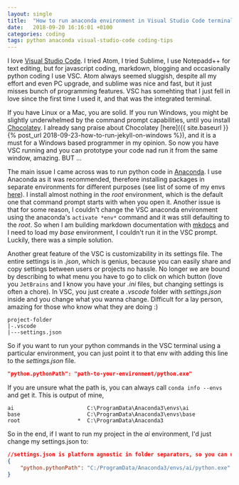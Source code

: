 ```yaml
---
layout: single
title:  "How to run anaconda environment in Visual Studio Code terminal"
date:   2018-09-20 16:16:01 +0100
categories: coding
tags: python anaconda visual-studio-code coding-tips
---
```


I love [Visual Studio Code](https://code.visualstudio.com/). I tried Atom, I tried Sublime, I use Notepadd++ for text editing, but for javascript coding, markdown, blogging and occasionally python coding I use VSC. Atom always seemed sluggish, despite all my effort and even PC upgrade, and sublime was nice and fast, but it just misses bunch of programming features. VSC has somehting that I just fell in love since the first time I used it, and that was the integrated terminal. 

If you have Linux or a Mac, you are solid. If you run Windows, you might be slightly underwhelmed by the command prompt capabilities, until you install [Chocolatey](https://chocolatey.org/). I already sang praise about Chocolatey [here]({{ site.baseurl }}{% post_url 2018-09-23-how-to-run-jekyll-on-windows %}), and it is a must for a Windows based programmer in my opinion. So now you have VSC running and you can prototype your code nad run it from the same window, amazing. BUT ...

The main issue I came across was to run python code in [Anaconda](https://anaconda.org). I use Anaconda as it was recommended, therefore installing packages in separate environments for different purposes (see list of some of my envs [here](https://github.com/hejtmy/python-envs)). I install almost nothing in the *root* environment, which is the default one that command prompt starts with when you open it. Another issue is that for some reason, I couldn't change the VSC anaconda environment using the anaconda's `activate *env*` command and it was still defaulting to the *root*. So when I am building markdown documentation with [mkdocs](https://www.mkdocs.org/) and I need to load my *base* environment, I couldn't run it in the VSC prompt. Luckily, there was a simple solution.

Another great feature of the VSC is customizability in its settings file. The entire settings is in *.json*, which is genius, because you can easily share and copy settings between users or projects no hassle. No longer we are bound by describing to what menu you have to go to click on which button (love you `JetBrains` and I know you have your *.ini* files, but changing settings is often a chore). In VSC, you just create a *.vscode* folder with *settings.json* inside and you change what you wanna change. Difficult for a lay person, amazing for those who know what they are doing :)

```
project-folder
|-.vscode
|---settings.json
```

So if you want to run your python commands in the VSC terminal using a particular environment, you can just point it to that env with adding this line to the *settings.json* file.

```json
"python.pythonPath": "path-to-your-environment/python.exe" 
```

If you are unsure what the path is, you can always call `conda info --envs` and get it. This is output of mine,
```shell
ai                       C:\ProgramData\Anaconda3\envs\ai
base                     C:\ProgramData\Anaconda3\envs\base
root                  *  C:\ProgramData\Anaconda3
```

So in the end, if I want to run my project in the *ai* environment, I'd just change my settings.json to:

```json
//settings.json is platform agnostic in folder separators, so you can use "/" even on windows
{
	"python.pythonPath": "C:/ProgramData/Anaconda3/envs/ai/python.exe"
}
```